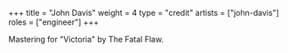 +++
title = "John Davis"
weight = 4
type = "credit"
artists = ["john-davis"]
roles = ["engineer"]
+++

Mastering for "Victoria" by The Fatal Flaw.
